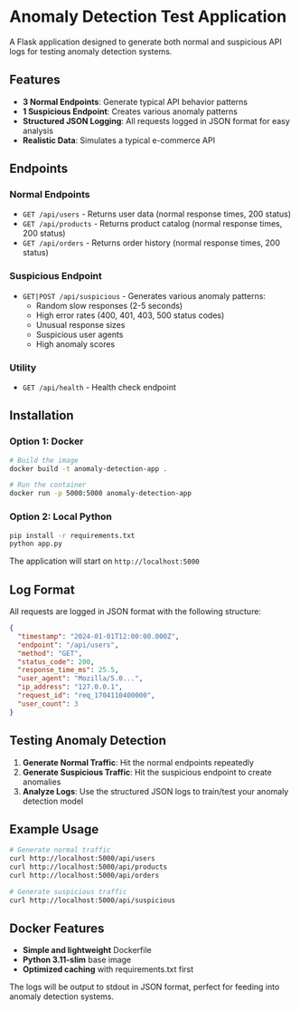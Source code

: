 # Anomaly Detection Test Application

A Flask application designed to generate both normal and suspicious API logs for testing anomaly detection systems.

## Features

- **3 Normal Endpoints**: Generate typical API behavior patterns
- **1 Suspicious Endpoint**: Creates various anomaly patterns
- **Structured JSON Logging**: All requests logged in JSON format for easy analysis
- **Realistic Data**: Simulates a typical e-commerce API

## Endpoints

### Normal Endpoints
- `GET /api/users` - Returns user data (normal response times, 200 status)
- `GET /api/products` - Returns product catalog (normal response times, 200 status)  
- `GET /api/orders` - Returns order history (normal response times, 200 status)

### Suspicious Endpoint
- `GET|POST /api/suspicious` - Generates various anomaly patterns:
  - Random slow responses (2-5 seconds)
  - High error rates (400, 401, 403, 500 status codes)
  - Unusual response sizes
  - Suspicious user agents
  - High anomaly scores

### Utility
- `GET /api/health` - Health check endpoint

## Installation

### Option 1: Docker
```bash
# Build the image
docker build -t anomaly-detection-app .

# Run the container
docker run -p 5000:5000 anomaly-detection-app
```

### Option 2: Local Python
```bash
pip install -r requirements.txt
python app.py
```

The application will start on `http://localhost:5000`

## Log Format

All requests are logged in JSON format with the following structure:

```json
{
  "timestamp": "2024-01-01T12:00:00.000Z",
  "endpoint": "/api/users",
  "method": "GET",
  "status_code": 200,
  "response_time_ms": 25.5,
  "user_agent": "Mozilla/5.0...",
  "ip_address": "127.0.0.1",
  "request_id": "req_1704110400000",
  "user_count": 3
}
```

## Testing Anomaly Detection

1. **Generate Normal Traffic**: Hit the normal endpoints repeatedly
2. **Generate Suspicious Traffic**: Hit the suspicious endpoint to create anomalies
3. **Analyze Logs**: Use the structured JSON logs to train/test your anomaly detection model

## Example Usage

```bash
# Generate normal traffic
curl http://localhost:5000/api/users
curl http://localhost:5000/api/products
curl http://localhost:5000/api/orders

# Generate suspicious traffic
curl http://localhost:5000/api/suspicious
```

## Docker Features

- **Simple and lightweight** Dockerfile
- **Python 3.11-slim** base image
- **Optimized caching** with requirements.txt first

The logs will be output to stdout in JSON format, perfect for feeding into anomaly detection systems.
